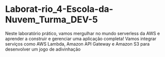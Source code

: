 # Laborat-rio_4-Escola-da-Nuvem_Turma_DEV-5
Neste laboratório prático, vamos mergulhar no mundo serverless da AWS e aprender a construir e gerenciar uma aplicação completa! Vamos integrar serviços como AWS Lambda, Amazon API Gateway e Amazon S3 para desenvolver um jogo de adivinhação
